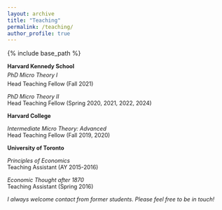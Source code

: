 ```yaml
---
layout: archive
title: "Teaching"
permalink: /teaching/
author_profile: true
---
```


{% include base_path %}
 
<span style="font-size: .9em; display: inline-block;">**Harvard Kennedy School**</span><br/>
<span style="font-size: .9em; line-height: 2;">*PhD Micro Theory I*</span><br/>
<span style="font-size: .9em;">Head Teaching Fellow (Fall 2021)</span>

<span style ="font-size:.9em;">*PhD Micro Theory II*</span>  
<span style ="font-size:.9em;">Head Teaching Fellow (Spring 2020, 2021, 2022, 2024)</span>    

<span style ="font-size:.9em;">**Harvard College**</span>  

<span style ="font-size:.9em;">*Intermediate Micro Theory: Advanced*</span>  
<span style ="font-size:.9em;">Head Teaching Fellow (Fall 2019, 2020)</span>  

<span style ="font-size:.9em;">**University of Toronto**</span>  

<span style ="font-size:.9em;">*Principles of Economics*</span>  
<span style ="font-size:.9em;">Teaching Assistant (AY 2015-2016)</span>  

<span style ="font-size:.9em;">*Economic Thought after 1870*</span>  
<span style ="font-size:.9em;">Teaching Assistant (Spring 2016)</span>  

<span style ="font-size:.9em;">*I always welcome contact from former students. Please feel free to be in touch!*</span>  
